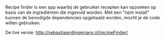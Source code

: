 Recipe finder is een app waarbij de gebruiker recepten kan opzoeken op basis van de ingrediënten die ingevuld worden. Met een "npm install"
kunnen de benodigde dependencies opgehaald worden, mocht je de code willen gebruiken. 

De live versie: http://sebastiaandingemans.nl/recipeFinder/
